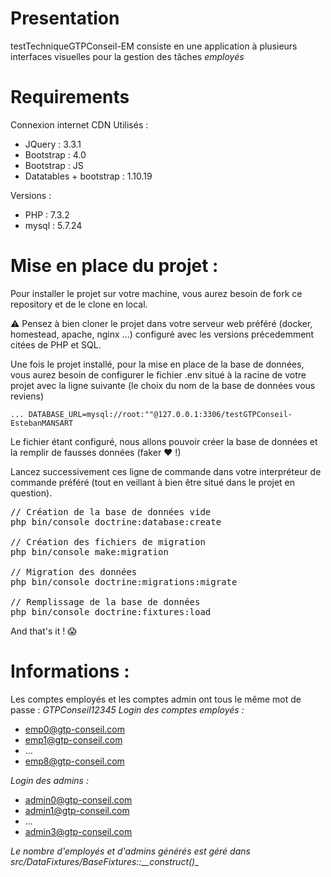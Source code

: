# Presentation

testTechniqueGTPConseil-EM consiste en une application à plusieurs interfaces visuelles pour la gestion des tâches *employés*

# Requirements

Connexion internet
CDN Utilisés :

- JQuery : 3.3.1
- Bootstrap : 4.0
- Bootstrap : JS
- Datatables + bootstrap : 1.10.19

Versions :

- PHP  : 7.3.2
- mysql : 5.7.24

# Mise en place du projet :

Pour installer le projet sur votre machine, vous aurez besoin de fork ce repository et de le clone en local.

:warning: Pensez à bien cloner le projet dans votre serveur web préféré (docker, homestead, apache, nginx ...) configuré avec les versions précedemment citées de PHP et SQL.

Une fois le projet installé, pour la mise en place de la base de données, vous aurez besoin de configurer le fichier .env situé à la racine de votre projet avec la ligne suivante (le choix du nom de la base de données vous reviens)

`
...
DATABASE_URL=mysql://root:""@127.0.0.1:3306/testGTPConseil-EstebanMANSART
`

Le fichier étant configuré, nous allons pouvoir créer la base de données et la remplir de fausses données (faker :heart: !)

Lancez successivement ces ligne de commande dans votre interpréteur de commande préféré (tout en veillant à bien être situé dans le projet en question).


<pre>
// Création de la base de données vide
php bin/console doctrine:database:create

// Création des fichiers de migration
php bin/console make:migration

// Migration des données
php bin/console doctrine:migrations:migrate

// Remplissage de la base de données
php bin/console doctrine:fixtures:load
</pre>


And that's it ! :scream:


# Informations :

Les comptes employés et les comptes admin ont tous le même mot de passe : _GTPConseil12345_
*Login des comptes employés :*

- emp0@gtp-conseil.com
- emp1@gtp-conseil.com
- ...
- emp8@gtp-conseil.com

*Login des admins :*

- admin0@gtp-conseil.com
- admin1@gtp-conseil.com
- ...
- admin3@gtp-conseil.com

_Le nombre d'employés et d'admins générés est géré dans src/DataFixtures/BaseFixtures::\_\_construct()\__
